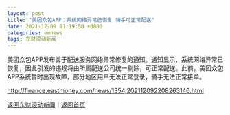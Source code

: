 ```yaml
---
layout: post
title: "美团众包APP：系统网络异常已恢复 骑手可正常配送"
date: 2021-12-09 11:19:50 +0800
categories: emnews
tags: 东财滚动新闻
---
```


美团众包APP发布关于配送服务网络异常修复的通知。通知显示，系统网络异常已恢复，因此引发的违规将由所属配送公司统一剔除，可正常配送。此前，美团众包APP系统暂时出现故障，部分地区用户无法正常登录，骑手无法正常接单。

<http://finance.eastmoney.com/news/1354,202112092208263146.html>

[返回东财滚动新闻](//finews.withounder.com/emnews/)｜[返回首页](//finews.withounder.com/)